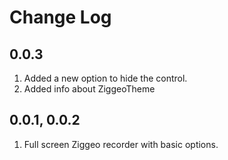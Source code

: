 # Change Log

## 0.0.3

1. Added a new option to hide the control.
2. Added info about ZiggeoTheme

## 0.0.1, 0.0.2

1. Full screen Ziggeo recorder with basic options.
